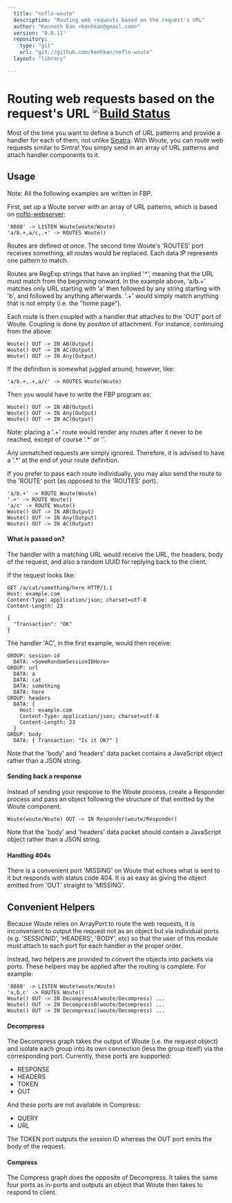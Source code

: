```yaml
---
  title: "noflo-woute"
  description: "Routing web requests based on the request's URL"
  author: "Kenneth Kan <kenhkan@gmail.com>"
  version: "0.0.11"
  repository: 
    type: "git"
    url: "git://github.com/kenhkan/noflo-woute"
  layout: "library"

---
```

Routing web requests based on the request's URL [![Build Status](https://secure.travis-ci.org/kenhkan/noflo-woute.png?branch=master)](https://travis-ci.org/kenhkan/noflo-woute)
===============================

Most of the time you want to define a bunch of URL patterns and provide
a handler for each of them, not unlike
[Sinatra](http://www.sinatrarb.com/). With Woute, you can route web
requests similar to Sintra! You simply send in an array of URL patterns
and attach handler components to it.


Usage
-------------------------------

Note: All the following examples are written in FBP.

First, set up a Woute server with an array of URL patterns, which is
based on [noflo-webserver](https://github.com/bergie/noflo-webserver):

    '8080' -> LISTEN Woute(woute/Woute)
    'a/b.+,a/c,.+' -> ROUTES Woute()

Routes are defined *at once*. The second time Woute's 'ROUTES' port
receives something, all routes would be replaced. Each data IP
represents one pattern to match.

Routes are RegExp strings that have an implied '^', meaning that the URL
must match from the beginning onward. In the example above, 'a/b.+'
matches only URL starting with 'a' then followed by any string starting
with 'b', and followed by anything afterwards. '.+' would simply match
anything that is not empty (i.e. the "home page").

Each route is then coupled with a handler that attaches to the 'OUT'
port of Woute. Coupling is done by *position* of attachment. For
instance, continuing from the above:

    Woute() OUT -> IN AB(Output)
    Woute() OUT -> IN AC(Output)
    Woute() OUT -> IN Any(Output)

If the definition is somewhat juggled around, however, like:

    'a/b.+,.+,a/c' -> ROUTES Woute(Woute)

Then you would have to write the FBP program as:

    Woute() OUT -> IN AB(Output)
    Woute() OUT -> IN Any(Output)
    Woute() OUT -> IN AC(Output)

Note: placing a '.+' route would render any routes after it never to be
reached, except of course '.\*' or ''.

Any unmatched requests are simply ignored. Therefore, it is advised to
have a '.\*' at the end of your route definition.

If you prefer to pass each route individually, you may also send the
route to the 'ROUTE' port (as opposed to the 'ROUTES' port).

    'a/b.+' -> ROUTE Woute(Woute)
    '.+' -> ROUTE Woute()
    'a/c' -> ROUTE Woute()
    Woute() OUT -> IN AB(Output)
    Woute() OUT -> IN Any(Output)
    Woute() OUT -> IN AC(Output)

#### What is passed on?

The handler with a matching URL would receive the URL, the headers, body
of the request, and also a random UUID for replying back to the client.

If the request looks like:

    GET /a/cat/something/here HTTP/1.1
    Host: example.com
    Content-Type: application/json; charset=utf-8
    Content-Length: 23

    {
      "Transaction": "OK"
    }

The handler 'AC', in the first example, would then receive:

    GROUP: session-id
      DATA: <SomeRandomSessionIDHere>
    GROUP: url
      DATA: a
      DATA: cat
      DATA: something
      DATA: here
    GROUP: headers
      DATA: {
        Host: example.com
        Content-Type: application/json; charset=utf-8
        Content-Length: 23
      }
    GROUP: body
      DATA: { Transaction: "Is it OK?" }

Note that the 'body' and 'headers' data packet contains a JavaScript
object rather than a JSON string.

#### Sending back a response

Instead of sending your response to the Woute process, create a
Responder process and pass an object following the structure of that
emitted by the Woute component.

    Woute(woute/Woute) OUT -> IN Responder(woute/Responder)

Note that the 'body' and 'headers' data packet should contain a
JavaScript object rather than a JSON string.

#### Handling 404s

There is a convenient port 'MISSING' on Woute that echoes what is sent
to it but responds with status code 404. It is as easy as giving the
object emitted from 'OUT' straight to 'MISSING'.


Convenient Helpers
-------------------------------

Because Woute relies on ArrayPort to route the web requests, it is
inconvenient to output the request not as an object but via individual
ports (e.g. 'SESSIONID', 'HEADERS', 'BODY', etc) so that the user of
this module must attach to each port for each handler in the proper
order.

Instead, two helpers are provided to convert the objects into packets
via ports. These helpers may be applied after the routing is complete.
For example:

    '8080' -> LISTEN Woute(woute/Woute)
    'a,b,c' -> ROUTES Woute()
    Woute() OUT -> IN DecompressA(woute/Decompress) ...
    Woute() OUT -> IN DecompressB(woute/Decompress) ...
    Woute() OUT -> IN DecompressC(woute/Decompress) ...

#### Decompress

The Decompress graph takes the output of Woute (i.e. the request object)
and isolate each group into its own connection (less the group itself)
via the corresponding port. Currently, these ports are supported:

  * RESPONSE
  * HEADERS
  * TOKEN
  * OUT

And these ports are not available in Compress:

  * QUERY
  * URL

The TOKEN port outputs the session ID whereas the OUT port emits the
body of the request.

#### Compress

The Compress graph does the opposite of Decompress. It takes the same
four ports as in-ports and outputs an object that Woute then takes to
respond to client.
